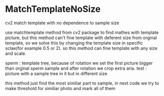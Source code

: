 # MatchTemplateNoSize
cv2 match template with no dependence to sample size

use matchtemplate method from cv2 package to find mathes with template picture, but this method can't fine template with deferent size from orginal template, so we solve this by changing the template size in specific sclae(for example 0.5 or 2). so this method can fine template with any size and scale.

sperm : template tree, because of rotation we set the first picture bigger than orginal sperm sample and after rotation we crop extra aria. 
test : picture with a sample tree in it but in different size

this method just find the most similiar part to sample, in next code we try to make threshold for similiar photo and mark all of them
